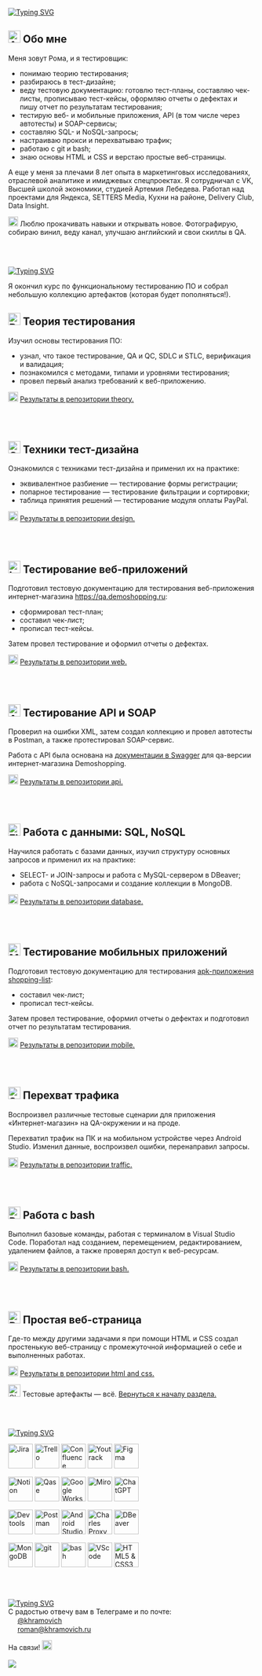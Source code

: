<a href="https://git.io/typing-svg"><img src="https://readme-typing-svg.demolab.com?font=Inter&weight=800&size=35&duration=3000&pause=500&color=00FF7E&vCenter=true&width=435&lines=%3E+%D0%9F%D1%80%D0%B8%D0%B2%D0%B5%D1%82!" alt="Typing SVG" style="padding-top: 10 px;" /></a>
## <img src="https://raw.githubusercontent.com/Tarikul-Islam-Anik/Animated-Fluent-Emojis/master/Emojis/Smilies/Alien.png" alt="Alien" width="25" height="25" /> Обо мне
Меня зовут Рома, и я тестировщик:
* понимаю теорию тестирования;
* разбираюсь в тест-дизайне;
* веду тестовую документацию: готовлю тест-планы, составляю чек-листы, прописываю тест-кейсы, оформляю отчеты о дефектах и пишу отчет по результатам тестирования;
* тестирую веб- и мобильные приложения, API (в том числе через автотесты) и SOAP-сервисы;
* составляю SQL- и NoSQL-запросы;
* настраиваю прокси и перехватываю трафик;
* работаю с git и bash;
* знаю основы HTML и CSS и верстаю простые веб-страницы.

А еще у меня за плечами 8 лет опыта в маркетинговых исследованиях, отраслевой аналитике и имиджевых спецпроектах.
Я сотрудничал с VK, Высшей школой экономики, студией Артемия Лебедева. Работал над проектами для Яндекса, SETTERS Media, Кухни на районе, Delivery Club, Data Insight.

<img src="https://raw.githubusercontent.com/Tarikul-Islam-Anik/Animated-Fluent-Emojis/master/Emojis/Travel%20and%20places/Glowing%20Star.png" alt="Glowing Star" width="20" height="20" /> Люблю прокачивать навыки и открывать новое. Фотографирую, собираю винил, веду канал, улучшаю английский и свои скиллы в QA.

<br></br>

<a href="https://git.io/typing-svg"><img src="https://readme-typing-svg.demolab.com?font=Inter&weight=800&size=35&duration=3000&pause=500&color=00FF7E&vCenter=true&width=435&lines=%3E+%D0%A2%D0%B5%D1%81%D1%82%D0%BE%D0%B2%D1%8B%D0%B5+%D0%B0%D1%80%D1%82%D0%B5%D1%84%D0%B0%D0%BA%D1%82%D1%8B" alt="Typing SVG" style="padding-top: 10 px;" /></a>

Я окончил курс по функциональному тестированию ПО и собрал небольшую коллекцию артефактов (которая будет пополняться!).
## <img src="https://raw.githubusercontent.com/Tarikul-Islam-Anik/Animated-Fluent-Emojis/master/Emojis/Objects/Books.png" alt="Books" width="25" height="25" /> Теория тестирования
Изучил основы тестирования ПО:
* узнал, что такое тестирование, QA и QC, SDLC и STLC, верификация и валидация;
* познакомился с методами, типами и уровнями тестирования;
* провел первый анализ требований к веб-приложению.

<img src="https://raw.githubusercontent.com/Tarikul-Islam-Anik/Animated-Fluent-Emojis/master/Emojis/Activities/Sparkles.png" alt="Sparkles" width="20" height="20" /> [Результаты в репозитории theory.](https://github.com/khramovich/theory/tree/main)

<br></br>

## <img src="https://raw.githubusercontent.com/Tarikul-Islam-Anik/Animated-Fluent-Emojis/master/Emojis/Objects/Card%20File%20Box.png" alt="Card File Box" width="25" height="25" /> Техники тест-дизайна
Ознакомился с техниками тест-дизайна и применил их на практике:
* эквивалентное разбиение — тестирование формы регистрации;
* попарное тестирование — тестирование фильтрации и сортировки;
* таблица принятия решений — тестирование модуля оплаты PayPal.

<img src="https://raw.githubusercontent.com/Tarikul-Islam-Anik/Animated-Fluent-Emojis/master/Emojis/Activities/Sparkles.png" alt="Sparkles" width="20" height="20" /> [Результаты в репозитории design.](https://github.com/khramovich/design/tree/main)

<br></br>

## <img src="https://raw.githubusercontent.com/Tarikul-Islam-Anik/Animated-Fluent-Emojis/master/Emojis/Objects/Laptop.png" alt="Laptop" width="25" height="25" /> Тестирование веб-приложений
Подготовил тестовую документацию для тестирования веб-приложения интернет-магазина https://qa.demoshopping.ru:
* сформировал тест-план;
* составил чек-лист;
* прописал тест-кейсы.

Затем провел тестирование и оформил отчеты о дефектах.

<img src="https://raw.githubusercontent.com/Tarikul-Islam-Anik/Animated-Fluent-Emojis/master/Emojis/Activities/Sparkles.png" alt="Sparkles" width="20" height="20" /> [Результаты в репозитории web.](https://github.com/khramovich/web/tree/main)

<br></br>

## <img src="https://raw.githubusercontent.com/Tarikul-Islam-Anik/Animated-Fluent-Emojis/master/Emojis/Objects/Abacus.png" alt="Abacus" width="25" height="25" /> Тестирование API и SOAP
Проверил на ошибки XML, затем создал коллекцию и провел автотесты в Postman, а также протестировал SOAP-сервис.

Работа с API была основана на [документации в Swagger](https://qa.demoshopping.ru/api-docs/) для qa-версии интернет-магазина Demoshopping.

<img src="https://raw.githubusercontent.com/Tarikul-Islam-Anik/Animated-Fluent-Emojis/master/Emojis/Activities/Sparkles.png" alt="Sparkles" width="20" height="20" /> [Результаты в репозитории api.](https://github.com/khramovich/api/tree/main)

<br></br>

## <img src="https://raw.githubusercontent.com/Tarikul-Islam-Anik/Animated-Fluent-Emojis/master/Emojis/Objects/Floppy%20Disk.png" alt="Floppy Disk" width="25" height="25" /> Работа с данными: SQL, NoSQL
Научился работать с базами данных, изучил структуру основных запросов и применил их на практике:
* SELECT- и JOIN-запросы и работа с MySQL-сервером в DBeaver;
* работа с NoSQL-запросами и создание коллекции в MongoDB.

<img src="https://raw.githubusercontent.com/Tarikul-Islam-Anik/Animated-Fluent-Emojis/master/Emojis/Activities/Sparkles.png" alt="Sparkles" width="20" height="20" /> [Результаты в репозитории database.](https://github.com/khramovich/database/tree/main)

<br></br>

## <img src="https://raw.githubusercontent.com/Tarikul-Islam-Anik/Animated-Fluent-Emojis/master/Emojis/Objects/Mobile%20Phone.png" alt="Mobile Phone" width="25" height="25" /> Тестирование мобильных приложений
Подготовил тестовую документацию для тестирования [apk-приложения shopping-list](https://drive.google.com/file/d/1wSz1J4Ba-VDgjv82RIk59EaQ1Ys16ph8/view?usp=share_link):
* составил чек-лист;
* прописал тест-кейсы.

Затем провел тестирование, оформил отчеты о дефектах и подготовил отчет по результатам тестирования.

<img src="https://raw.githubusercontent.com/Tarikul-Islam-Anik/Animated-Fluent-Emojis/master/Emojis/Activities/Sparkles.png" alt="Sparkles" width="20" height="20" /> [Результаты в репозитории mobile.](https://github.com/khramovich/mobile/tree/main)

<br></br>

## <img src="https://raw.githubusercontent.com/Tarikul-Islam-Anik/Animated-Fluent-Emojis/master/Emojis/Objects/Satellite%20Antenna.png" alt="Satellite Antenna" width="25" height="25" /> Перехват трафика
Воспроизвел различные тестовые сценарии для приложения «Интернет-магазин» на QA-окружении и на проде.

Перехватил трафик на ПК и на мобильном устройстве через Android Studio. Изменил данные, воспроизвел ошибки, перенаправил запросы.

<img src="https://raw.githubusercontent.com/Tarikul-Islam-Anik/Animated-Fluent-Emojis/master/Emojis/Activities/Sparkles.png" alt="Sparkles" width="20" height="20" /> [Результаты в репозитории traffic.](https://github.com/khramovich/traffic/tree/main)

<br></br>

## <img src="https://raw.githubusercontent.com/Tarikul-Islam-Anik/Animated-Fluent-Emojis/master/Emojis/Objects/Pager.png" alt="Pager" width="25" height="25" /> Работа с bash
Выполнил базовые команды, работая с терминалом в Visual Studio Code. Поработал над созданием, перемещением, редактированием, удалением файлов, а также проверял доступ к веб-ресурсам.

<img src="https://raw.githubusercontent.com/Tarikul-Islam-Anik/Animated-Fluent-Emojis/master/Emojis/Activities/Sparkles.png" alt="Sparkles" width="20" height="20" /> [Результаты в репозитории bash.](https://github.com/khramovich/bash/tree/main)

<br></br>

## <img src="https://raw.githubusercontent.com/Tarikul-Islam-Anik/Animated-Fluent-Emojis/master/Emojis/Objects/Paperclip.png" alt="Paperclip" width="25" height="25" /> Простая веб-страница
Где-то между другими задачами я при помощи HTML и CSS создал простенькую веб-страницу с промежуточной информацией о себе и выполненных работах.

<img src="https://raw.githubusercontent.com/Tarikul-Islam-Anik/Animated-Fluent-Emojis/master/Emojis/Activities/Sparkles.png" alt="Sparkles" width="20" height="20" /> [Результаты в репозитории html and css.](https://github.com/khramovich/html-and-css/tree/main)

<img src="https://raw.githubusercontent.com/Tarikul-Islam-Anik/Animated-Fluent-Emojis/master/Emojis/Symbols/Chequered%20Flag.png" alt="Chequered Flag" width="25" height="25" /> Тестовые артефакты — всё. [Вернуться к началу раздела.](https://github.com/khramovich/khramovich?tab=readme-ov-file#-%D1%82%D0%B5%D0%BE%D1%80%D0%B8%D1%8F-%D1%82%D0%B5%D1%81%D1%82%D0%B8%D1%80%D0%BE%D0%B2%D0%B0%D0%BD%D0%B8%D1%8F)

<br></br>

<a href="https://git.io/typing-svg"><img src="https://readme-typing-svg.demolab.com?font=Inter&weight=800&size=35&duration=3000&pause=500&color=00FF7E&vCenter=true&width=435&lines=%3E+%D0%98%D0%BD%D1%81%D1%82%D1%80%D1%83%D0%BC%D0%B5%D0%BD%D1%82%D0%B0%D1%80%D0%B8%D0%B9" alt="Typing SVG" style="padding-top: 10 px;" /></a>

<p align="left">
<img src="https://cdn.worldvectorlogo.com/logos/jira-1.svg" title="Jira" alt="Jira" width="50" height="50"/>
<img src="https://cdn-icons-png.flaticon.com/512/6124/6124991.png" title="Trello" alt="Trello" width="50" height="50"/>
<img src="https://cdn.worldvectorlogo.com/logos/confluence-1.svg" title="Confluence" alt="Confluence" width="50" height="50"/>
<img src="https://upload.wikimedia.org/wikipedia/commons/thumb/8/8d/YouTrack_Icon.svg/1024px-YouTrack_Icon.svg.png?20200803082248" title="Youtrack" alt="Youtrack" width="50" height="50"/>
<img src="https://cdn.jsdelivr.net/gh/devicons/devicon/icons/figma/figma-original.svg" title="Figma" alt="Figma" width="50" height="50"/>
</p>
<p align="left">
<img src="https://upload.wikimedia.org/wikipedia/commons/4/45/Notion_app_logo.png" title="Notion" alt="Notion" width="50" height="50"/>
<img src="https://cdn-1.webcatalog.io/catalog/qase/qase-icon-unplated.png?v=1718683571396" title="Qase" alt="Qase" width="50" height="50"/>
<img src="https://i.imgur.com/R9pIEyH.png" title="Google Workspace" alt="Google Workspace" width="50" height="50"/>
<img src="https://cdn-stories.neat.no/1/2024/09/miro.png" title="Miro" alt="Miro" width="50" height="50"/>
<img src="https://i.imgur.com/m9aOa5e.png" title="ChatGPT" alt="ChatGPT" width="50" height="50"/>
</p>
<p align="left">
<img src="https://d33wubrfki0l68.cloudfront.net/38b5c953a4667366685d55db55d057c86db1fc54/a0fdc/static/acae6b24d940347661ca901ea07f47c1/chrome-dev-logo-icon.png" title="Devtools" alt="Devtools" width="50" height="50"/>
<img src="https://www.svgrepo.com/show/354202/postman-icon.svg" title="Postman" alt="Postman" width="50" height="50"/>
<img src="https://upload.wikimedia.org/wikipedia/commons/thumb/5/55/Android_Studio_Logo_%282023%29.svg/1200px-Android_Studio_Logo_%282023%29.svg.png" title="Android Studio" alt="Android Studio" width="50" height="50"/>
<img src="https://i.imgur.com/5ToeYal.png" title="Charles Proxy" alt="Charles Proxy" width="50" height="50"/>
<img src="https://upload.wikimedia.org/wikipedia/commons/thumb/b/b5/DBeaver_logo.svg/2048px-DBeaver_logo.svg.png" title="DBeaver" alt="DBeaver" width="50" height="50"/>
</p>
<p align="left">
<img src="https://i.imgur.com/UbdLvsu.png" title="MongoDB" alt="MongoDB" width="50" height="50"/>
<img src="https://cdn.jsdelivr.net/gh/devicons/devicon/icons/git/git-original.svg" title="git" alt="git" width="50" height="50"/>
<img src="https://upload.wikimedia.org/wikipedia/commons/thumb/4/4b/Bash_Logo_Colored.svg/1024px-Bash_Logo_Colored.svg.png?20180723054350" title="bash" alt="bash" width="50" height="50"/>
<img src="https://cdn.jsdelivr.net/gh/devicons/devicon/icons/vscode/vscode-original.svg" title="VScode" alt="VScode" width="50" height="50"/>
<img src="https://i.imgur.com/kpKFcrk.png" title="HTML5 & CSS3" alt="HTML5 & CSS3" width="50" height="50"/>

<br></br>

<a href="https://git.io/typing-svg"><img src="https://readme-typing-svg.demolab.com?font=Inter&weight=800&size=35&duration=3000&pause=500&color=00FF7E&vCenter=true&width=435&lines=%3E+%D0%9A%D0%BE%D0%BD%D1%82%D0%B0%D0%BA%D1%82%D1%8B" alt="Typing SVG" style="padding-top: 10 px;" /></a>    
С радостью отвечу вам в Телеграме и по почте:  
<img src="https://i.imgur.com/dSjWQrr.png" width="15" height="15" /> [@khramovich](https://t.me/khramovich)  
<img src="https://i.imgur.com/QzBRgqV.png" width="15" height="15" /> [roman@khramovich.ru](mailto:roman@khramovich.ru)

На связи! <img src="https://raw.githubusercontent.com/Tarikul-Islam-Anik/Animated-Fluent-Emojis/master/Emojis/Smilies/Green%20Heart.png" alt="Green Heart" width="20" height="20" />
<br></br>
<a href="https://visitorbadge.io/status?path=https%3A%2F%2Fgithub.com%2Fkhramovich"><img src="https://api.visitorbadge.io/api/visitors?path=https%3A%2F%2Fgithub.com%2Fkhramovich&label=%D0%BF%D1%80%D0%BE%D1%81%D0%BC%D0%BE%D1%82%D1%80%D1%8B&countColor=%2337d67a&style=flat" /></a>

